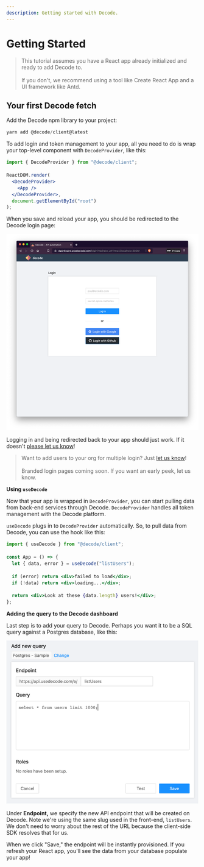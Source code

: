 ```yaml
---
description: Getting started with Decode.
---
```


# Getting Started

> This tutorial assumes you have a React app already initialized and ready to add Decode to.<br><br>If you don't, we recommend using a tool like Create React App and a UI framework like Antd.

## Your first Decode fetch

Add the Decode npm library to your project:

```jsx
yarn add @decode/client@latest
```

To add login and token management to your app, all you need to do is wrap your top-level component with `DecodeProvider`, like this:

```jsx
import { DecodeProvider } from "@decode/client";

ReactDOM.render(
  <DecodeProvider>
    <App />
  </DecodeProvider>,
  document.getElementById("root")
);
```

When you save and reload your app, you should be redirected to the Decode login page:

![Decode login page](./assets/decode-login.png)

Logging in and being redirected back to your app should just work. If it doesn't [please let us know](https://www.notion.so/usedecode/Getting-Started-f1cb96c98c864d7abf65f43ec6630ae5#8ae36e94f4274be7977275c578e6f7a7)!

> Want to add users to your org for multiple login? Just [let us know](https://www.notion.so/usedecode/Getting-Started-f1cb96c98c864d7abf65f43ec6630ae5#8ae36e94f4274be7977275c578e6f7a7)!<br><br>
> Branded login pages coming soon. If you want an early peek, let us know.

**Using `useDecode`**

Now that your app is wrapped in `DecodeProvider`, you can start pulling data from back-end services through Decode. `DecodeProvider` handles all token management with the Decode platform.

`useDecode` plugs in to `DecodeProvider` automatically. So, to pull data from Decode, you can use the hook like this:

```jsx
import { useDecode } from "@decode/client";

const App = () => {
  let { data, error } = useDecode("listUsers");

  if (error) return <div>failed to load</div>;
  if (!data) return <div>loading...</div>;

  return <div>Look at these {data.length} users!</div>;
};
```

**Adding the query to the Decode dashboard**

Last step is to add your query to Decode. Perhaps you want it to be a SQL query against a Postgres database, like this:

![Decode dashboard](./assets/decode-dashboard.png)

Under **Endpoint,** we specify the new API endpoint that will be created on Decode. Note we're using the same slug used in the front-end, `listUsers`. We don't need to worry about the rest of the URL because the client-side SDK resolves that for us.

When we click "Save," the endpoint will be instantly provisioned. If you refresh your React app, you'll see the data from your database populate your app!
